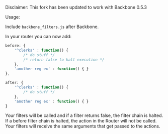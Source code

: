 Disclaimer:
This fork has been updated to work with Backbone 0.5.3

Usage:

Include `backbone_filters.js` after Backbone.

In your router you can now add:

```javascript
before: {
	'^clerks' : function() {
		/* do stuff */
		/* return false to halt execution */
	},
	'another reg ex' : function() { }
},

after: {
	'^clerks' : function() {
		/* do stuff */
	},
	'another reg ex' : function() { }	
}
```

Your filters will be called and if a filter returns false, the filter chain is halted.
If a before filter chain is halted, the action in the Router will not be called. Your
filters will receive the same arguments that get passed to the actions.